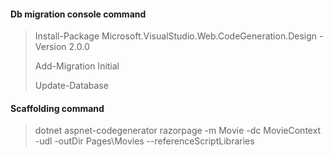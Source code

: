 ﻿#### Db migration console command

> Install-Package Microsoft.VisualStudio.Web.CodeGeneration.Design -Version 2.0.0
>
> Add-Migration Initial
>
> Update-Database

#### Scaffolding command
> dotnet aspnet-codegenerator razorpage -m Movie -dc MovieContext -udl -outDir Pages\Movies --referenceScriptLibraries